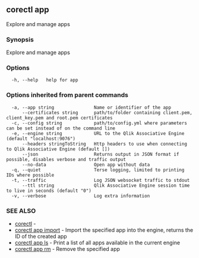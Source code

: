 ## corectl app

Explore and manage apps

### Synopsis

Explore and manage apps

### Options

```
  -h, --help   help for app
```

### Options inherited from parent commands

```
  -a, --app string               Name or identifier of the app
      --certificates string      path/to/folder containing client.pem, client_key.pem and root.pem certificates
  -c, --config string            path/to/config.yml where parameters can be set instead of on the command line
  -e, --engine string            URL to the Qlik Associative Engine (default "localhost:9076")
      --headers stringToString   Http headers to use when connecting to Qlik Associative Engine (default [])
      --json                     Returns output in JSON format if possible, disables verbose and traffic output
      --no-data                  Open app without data
  -q, --quiet                    Terse logging, limited to printing IDs where possible
  -t, --traffic                  Log JSON websocket traffic to stdout
      --ttl string               Qlik Associative Engine session time to live in seconds (default "0")
  -v, --verbose                  Log extra information
```

### SEE ALSO

* [corectl](corectl.md)	 - 
* [corectl app import](corectl_app_import.md)	 - Import the specified app into the engine, returns the ID of the created app
* [corectl app ls](corectl_app_ls.md)	 - Print a list of all apps available in the current engine
* [corectl app rm](corectl_app_rm.md)	 - Remove the specified app

